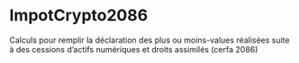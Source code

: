 # ImpotCrypto2086
Calculs pour remplir la déclaration des plus ou moins-values réalisées suite à des cessions d’actifs numériques et droits assimilés (cerfa 2086)
